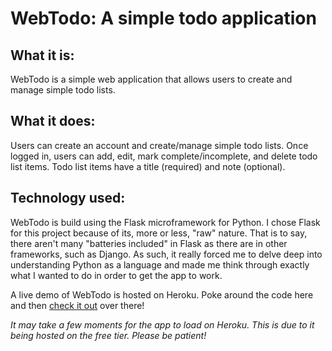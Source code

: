 # WebTodo: A simple todo application

## What it is:

WebTodo is a simple web application that allows users to create
and manage simple todo lists.

## What it does:

Users can create an account and create/manage simple todo lists.
Once logged in, users can add, edit, mark complete/incomplete, and delete
todo list items. Todo list items have a title (required) and note (optional).

## Technology used:

WebTodo is build using the Flask microframework for Python. I chose Flask for
this project because of its, more or less, "raw" nature. That is to say, there
aren't many "batteries included" in Flask as there are in other frameworks,
such as Django. As such, it really forced me to delve deep into understanding
Python as a language and made me think through exactly what I wanted to do
in order to get the app to work.

A live demo of WebTodo is hosted on Heroku. Poke around the code here and then
[check it out](https://jreitz-webtodo.herokuapp.com/) over there!

*It may take a few moments for the app to load on Heroku. This is due to it
being hosted on the free tier. Please be patient!*
